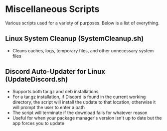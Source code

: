 # Miscellaneous Scripts
 Various scripts used for a variety of purposes. Below is a list of everything.

## Linux System Cleanup (SystemCleanup.sh)
- Cleans caches, logs, temporary files, and other unnecessary system files

## Discord Auto-Updater for Linux (UpdateDiscord.sh)
- Supports both tar.gz and deb installations
- For a tar.gz installation, if Discord is found in the current working directory, the script will install the update to that location, otherwise it will prompt the user to enter a path
- The script will terminate if the download fails for whatever reason
- Useful for when your package manager's version isn't up to date but the app forces you to update
